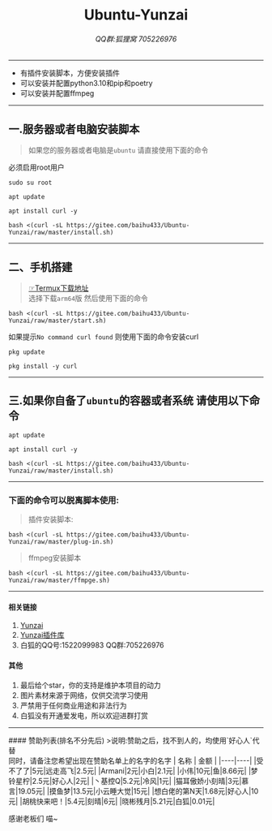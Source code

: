 <h1 align="center">Ubuntu-Yunzai</h1>
<h6 align="center">QQ群:狐狸窝 705226976</h6>
<hr/>
<ul>
<li>有插件安装脚本，方便安装插件</li>
<li>可以安装并配置python3.10和pip和poetry</li>
<li>可以安装并配置ffmpeg</li>
</ul>
<hr/>

## 一.服务器或者电脑安装脚本<br>
>如果您的服务器或者电脑是`ubuntu` 请直接使用下面的命令<br>

必须启用root用户
```
sudo su root
```
```
apt update
```
```
apt install curl -y
```
```
bash <(curl -sL https://gitee.com/baihu433/Ubuntu-Yunzai/raw/master/install.sh)
```

<hr>

## 二、手机搭建

>[☞Termux下载地址](https://github.com/termux/termux-app/releases)<br>
>选择下载`arm64`版 然后使用下面的命令

```
bash <(curl -sL https://gitee.com/baihu433/Ubuntu-Yunzai/raw/master/start.sh)
```

如果提示`No command curl found` 则使用下面的命令安装curl <br>

```
pkg update
```
```
pkg install -y curl
```

<hr>

## 三.如果你自备了`ubuntu`的容器或者系统 请使用以下命令

```
apt update
```

```
apt install curl -y
```

```
bash <(curl -sL https://gitee.com/baihu433/Ubuntu-Yunzai/raw/master/install.sh)
```

<hr>

### 下面的命令可以脱离脚本使用:

>插件安装脚本:
```
bash <(curl -sL https://gitee.com/baihu433/Ubuntu-Yunzai/raw/master/plug-in.sh)
```
>ffmpeg安装脚本

```
bash <(curl -sL https://gitee.com/baihu433/Ubuntu-Yunzai/raw/master/ffmpge.sh)
```

<hr/>

#### 相关链接

1. [Yunzai](https://gitee.com/Le-niao/Yunzai-Bot)
2. [Yunzai插件库](https://gitee.com/yhArcadia/Yunzai-Bot-plugins-index)
3. 白狐的QQ号:1522099983 QQ群:705226976


#### 其他

1. 最后给个star，你的支持是维护本项目的动力<br>
2. 图片素材来源于网络，仅供交流学习使用<br>
3. 严禁用于任何商业用途和非法行为<br>
4. 白狐没有开通爱发电，所以欢迎进群打赏<br>


<hr>
#### 赞助列表(排名不分先后)
>说明:赞助之后，找不到人的，均使用`好心人`代替<br>同时，请备注您希望出现在赞助名单上的名字的名字
| 名称 | 金额 |
|----|----|
|受不了了|5元|远走高飞|2.5元|
|Armani|2元|小白|2.1元|
|小伟|10元|鱼|8.66元|
|梦铃星柠|2.5元|好心人|2元|
|丶基控Q|5.2元|冷风|1元|
|猫耳傲娇小刻晴|3元|慕言|19.05元|
|摸鱼梦|13.5元|小云睡大觉|15元|
|想白佬的第N天|1.68元|好心人|10元|
|胡桃快来吧！|5.4元|刻晴|6元|
|晓彬残月|5.21元|白狐|0.01元|

感谢老板们 喵~